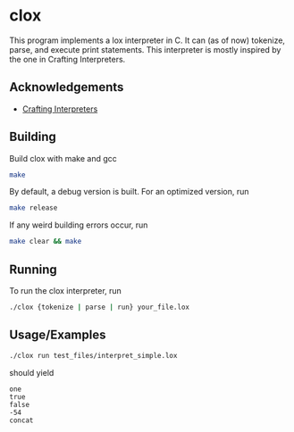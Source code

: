 
# clox

This program implements a lox interpreter in C. It can (as of now) tokenize, parse, and execute print statements. This interpreter is mostly inspired by the one in Crafting Interpreters.



## Acknowledgements

 - [Crafting Interpreters](https://craftinginterpreters.com/)


## Building

Build clox with make and gcc

```bash
make
```

By default, a debug version is built. For an optimized version, run

```bash
make release
```

If any weird building errors occur, run


```bash
make clear && make
```

## Running

To run the clox interpreter, run

```bash
./clox {tokenize | parse | run} your_file.lox
```


## Usage/Examples

```bash
./clox run test_files/interpret_simple.lox
```
should yield

```bash8
one
true
false
-54
concat
```

